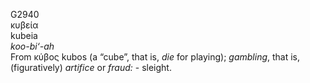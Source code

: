 <body>
  <p>G2940<br>  κυβεία  <br> kubeia  <br><i>koo-bi‘-ah </i><br>From   κύβος    kubos   (a “cube”, that is, <i>die</i> for playing); <i>gambling</i>, that is, (figuratively) <i>artifice</i> or <i>fraud:</i> - sleight.<br></p>
 </body>